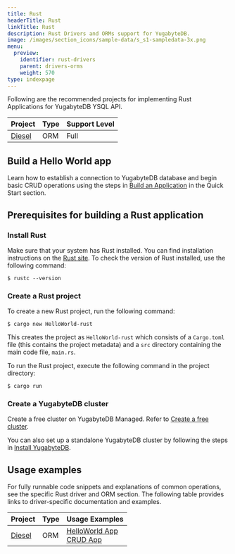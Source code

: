```yaml
---
title: Rust
headerTitle: Rust
linkTitle: Rust
description: Rust Drivers and ORMs support for YugabyteDB.
image: /images/section_icons/sample-data/s_s1-sampledata-3x.png
menu:
  preview:
    identifier: rust-drivers
    parent: drivers-orms
    weight: 570
type: indexpage
---
```

Following are the recommended projects for implementing Rust Applications for YugabyteDB YSQL API.

| Project | Type | Support Level |
| :------ | :--- | :------------ |
| [Diesel](diesel/) | ORM | Full |

## Build a Hello World app

Learn how to establish a connection to YugabyteDB database and begin basic CRUD operations using the steps in [Build an Application](/preview/quick-start/build-apps/rust/ysql-diesel) in the Quick Start section.

## Prerequisites for building a Rust application

### Install Rust

Make sure that your system has Rust installed. You can find installation instructions on the [Rust site](https://www.rust-lang.org/tools/install). To check the version of Rust installed, use the following command:

```shell
$ rustc --version
```

### Create a Rust project

To create a new Rust project, run the following command:

```shell
$ cargo new HelloWorld-rust
```

This creates the project as `HelloWorld-rust` which consists of a `Cargo.toml` file (this contains the project metadata) and a `src` directory containing the main code file, `main.rs`.

To run the Rust project, execute the following command in the project directory:

```shell
$ cargo run
```

### Create a YugabyteDB cluster

Create a free cluster on YugabyteDB Managed. Refer to [Create a free cluster](/preview/yugabyte-cloud/cloud-quickstart/qs-add/).

You can also set up a standalone YugabyteDB cluster by following the steps in [Install YugabyteDB](/preview/quick-start/install/macos/).

## Usage examples

For fully runnable code snippets and explanations of common operations, see the specific Rust driver and ORM section. The following table provides links to driver-specific documentation and examples.

| Project | Type | Usage Examples |
| :------ | :--- | :------------- |
| [Diesel](diesel/) | ORM | [HelloWorld App](/preview/quick-start/build-apps/rust/ysql-diesel/) <br />[CRUD App](diesel/) |
